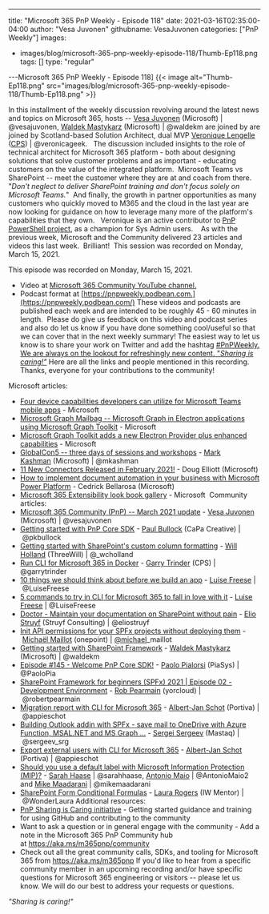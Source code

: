 ---
title: "Microsoft 365 PnP Weekly - Episode 118"
date: 2021-03-16T02:35:00-04:00
author: "Vesa Juvonen"
githubname: VesaJuvonen
categories: ["PnP Weekly"]
images:
- images/blog/microsoft-365-pnp-weekly-episode-118/Thumb-Ep118.png
tags: []
type: "regular"


---Microsoft 365 PnP Weekly - Episode 118]
{{< image alt="Thumb-Ep118.png" src="images/blog/microsoft-365-pnp-weekly-episode-118/Thumb-Ep118.png" >}}

In this installment of the weekly discussion revolving around the latest
news and topics on Microsoft 365, hosts -- [Vesa
Juvonen](http://twitter.com/vesajuvonen) (Microsoft) |
\@vesajuvonen, [Waldek
Mastykarz](http://twitter.com/waldekm) (Microsoft) | \@waldekm are
joined by are joined by Scotland-based Solution Architect, dual
MVP [Veronique Lengelle](http://twitter.com/veronicageek)
([CPS](https://www.cps.co.uk/)) | \@veronicageek.  
The discussion included insights to the role of technical architect for
Microsoft 365 platform - both about designing solutions that solve
customer problems and as important - educating customers on the value of
the integrated platform.  Microsoft Teams vs SharePoint -- meet the
customer where they are at and coach from there.  "*Don't neglect to
deliver SharePoint training and don't focus solely on Microsoft
Teams.*"  And finally, the growth in partner opportunities as many
customers who quickly moved to M365 and the cloud in the last year are
now looking for guidance on how to leverage many more of the platform's
capabilities that they own.   Veronique is an active contributor to [PnP
PowerShell project](https://pnp.github.io/powershell/), as a champion
for Sys Admin users.   
As with the previous week, Microsoft and the Community delivered 23
articles and videos this last week.  Brilliant!  This session was
recorded on Monday, March 15, 2021.  

This episode was recorded on Monday, March 15, 2021.
-   Video at [Microsoft 365 Community YouTube
    channel.](https://aka.ms/m365pnp-videos)
-   Podcast format at
    [https://pnpweekly.podbean.com.](https://pnpweekly.podbean.com/)
These videos and podcasts are published each week and are intended to be
roughly 45 - 60 minutes in length.  Please do give us feedback on this
video and podcast series and also do let us know if you have done
something cool/useful so that we can cover that in the next weekly
summary! The easiest way to let us know is to share your work on Twitter
and add the hashtag [#PnPWeekly. We are always on the lookout for
refreshingly new content. "*Sharing is
caring!"*](https://twitter.com/search?q=%23pnpweekly)
Here are all the links and people mentioned in this recording. Thanks,
everyone for your contributions to the community!

Microsoft articles:
-   [Four device capabilities developers can utilize for Microsoft Teams
    mobile
    apps](https://developer.microsoft.com/en-us/microsoft-365/blogs/4-device-capabilities-developers-can-utilize-for-microsoft-teams-mobile-apps/) -
    Microsoft
-   [Microsoft Graph Mailbag -- Microsoft Graph in Electron applications
    using Microsoft Graph
    Toolkit](https://developer.microsoft.com/en-us/microsoft-365/blogs/microsoft-graph-mailbag-microsoft-graph-in-electron-applications-using-microsoft-graph-toolkit/)
    - Microsoft
-   [Microsoft Graph Toolkit adds a new Electron Provider plus enhanced
    capabilities](https://developer.microsoft.com/en-us/microsoft-365/blogs/microsoft-graph-toolkit-adds-a-new-electron-provider-plus-enhanced-capabilities/) -
    Microsoft
-   [GlobalCon5 -- three days of sessions and
    workshops](https://techcommunity.microsoft.com/t5/microsoft-sharepoint-blog/globalcon5-three-days-of-sessions-and-workshops/ba-p/2203523) - [Mark
    Kashman](https://twitter.com/mkashman) (Microsoft) | \@mkashman
-   [11 New Connectors Released in February
    2021!](https://flow.microsoft.com/en-us/blog/11-new-connectors-released-in-february-2021/) -
    Doug Elliott (Microsoft) 
-   [How to implement document automation in your business with
    Microsoft Power
    Platform](https://flow.microsoft.com/en-us/blog/how-to-implement-document-automation-in-your-business-with-microsoft-power-platform/)
    - Cedrick Bellarosa (Microsoft)
-   [Microsoft 365 Extensibility look book
    gallery](https://adoption.microsoft.com/extensibility-look-book) -
    Microsoft 
Community articles:
-   [Microsoft 365 Community (PnP) -- March 2021
    update](https://techcommunity.microsoft.com/t5/microsoft-365-pnp-blog/microsoft-365-community-pnp-march-2021-update/ba-p/2188616) -
    [Vesa Juvonen](https://twitter.com/vesajuvonen) (Microsoft)
    | \@vesajuvonen
-   [Getting started with PnP Core
    SDK](https://techcommunity.microsoft.com/t5/microsoft-365-pnp-blog/getting-started-with-pnp-core-sdk/ba-p/2207918) - [Paul
    Bullock](https://twitter.com/pkbullock) (CaPa Creative)
    | \@pkbullock
-   [Getting started with SharePoint's custom column
    formatting](https://techcommunity.microsoft.com/t5/microsoft-365-pnp-blog/getting-started-with-sharepoint-s-custom-column-formatting/ba-p/2207937) -
    [Will Holland](https://twitter.com/_wcholland) (ThreeWill)
    | \@\_wcholland
-   [Run CLI for Microsoft 365 in
    Docker](https://techcommunity.microsoft.com/t5/microsoft-365-pnp-blog/run-cli-for-microsoft-365-in-docker/ba-p/2207125) -
    [Garry Trinder](https://twitter.com/garrytrinder) (CPS) |
    \@garrytrinder
-   [10 things we should think about before we build an
    app](https://techcommunity.microsoft.com/t5/microsoft-365-pnp-blog/10-things-we-should-think-about-before-we-build-an-app/ba-p/2203553) - [Luise
    Freese](https://twitter.com/LuiseFreese) | \@LuiseFreese
-   [5 commands to try in CLI for Microsoft 365 to fall in love with
    it](https://techcommunity.microsoft.com/t5/microsoft-365-pnp-blog/5-commands-to-try-in-cli-for-microsoft-365-to-fall-in-love-with/ba-p/2202945)
    - [Luise Freese](https://twitter.com/LuiseFreese) | \@LuiseFreese
-   [Doctor - Maintain your documentation on SharePoint without
    pain](https://techcommunity.microsoft.com/t5/microsoft-365-pnp-blog/doctor-maintain-your-documentation-on-sharepoint-without-pain/ba-p/2199104)
    - [Elio Struyf](https://twitter.com/eliostruyf) (Struyf
    Consulting) | \@eliostruyf
-   [Init API permissions for your SPFx projects without deploying
    them](https://techcommunity.microsoft.com/t5/microsoft-365-pnp-blog/init-api-permissions-for-your-spfx-projects-without-deploying/ba-p/2189059) - [Michaël
    Maillot](https://twitter.com/michael_maillot) (onepoint)
    | [\@michael](https://techcommunity.microsoft.com/t5/user/viewprofilepage/user-id/43617)\_maillot
-   [Getting started with SharePoint
    Framework](https://techcommunity.microsoft.com/t5/microsoft-365-pnp-blog/getting-started-with-sharepoint-framework/ba-p/2193307) -
    [Waldek Mastykarz](https://twitter.com/waldekm) (Microsoft)
    | \@waldekm
-   [Episode #145​ - Welcome PnP Core
    SDK!](https://www.youtube.com/watch?v=ozqN5-Yh5cM) - [Paolo
    Pialorsi](https://twitter.com/PaoloPia) (PiaSys) | \@PaoloPia
-   [SharePoint Framework for beginners (SPFx) 2021 | Episode 02 -
    Development
    Environment](https://www.youtube.com/watch?v=k-z9BhaiBrA) - [Rob
    Pearmain](https://twitter.com/robertpearmain) (yorcloud)
    | \@robertpearmain
-   [Migration report with CLI for Microsoft
    365](https://www.cloudappie.nl/migration-report-climicrosoft365/)
    - [Albert-Jan Schot](https://twitter.com/appieschot) (Portiva)
    | \@appieschot
-   [Building Outlook addin with SPFx - save mail to OneDrive with Azure
    Function, MSAL.NET and MS Graph
    \...](https://spblog.net/post/2021/03/09/building-outlook-addin-with-spfx-save-mail-to-onedrive-with-azure-function-msal-net-and-ms-graph-net) -
    [Sergei Sergeev](https://twitter.com/sergeev_srg) (Mastaq)
    | \@sergeev_srg
-   [Export external users with CLI for Microsoft
    365](https://www.cloudappie.nl/migration-report-external-users/)
    - [Albert-Jan Schot](https://twitter.com/appieschot) (Portiva)
    | \@appieschot
-   [Should you use a default label with Microsoft Information
    Protection
    (MIP)?](https://regarding365.com/should-you-use-a-default-label-with-microsoft-information-protection-mip-b5fe4d96ea2b)
    - [Sarah Haase](https://twitter.com/sarahhaase) |
    \@sarahhaase, [Antonio Maio](https://twitter.com/AntonioMaio2) |
    \@AntonioMaio2 and [Mike
    Maadarani](https://twitter.com/mikemaadarani) | \@mikemaadarani
-   [SharePoint Form Conditional
    Formulas](https://wonderlaura.com/2021/02/12/sharepoint-form-conditional-formulas/) -
    [Laura Rogers](https://twitter.com/WonderLaura) (IW Mentor)
    | \@WonderLaura
Additional resources:
-   [PnP Sharing is Caring
    initiative](https://aka.ms/sharing-is-caring) - Getting started
    guidance and training for using GitHub and contributing to the
    community
-   Want to ask a question or in general engage with the community - Add
    a note in the Microsoft 365 PnP Community hub
    at <https://aka.ms/m365pnp/community>
-   Check out all the great community calls, SDKs, and tooling for
    Microsoft 365 from <https://aka.ms/m365pnp>
If you'd like to hear from a specific community member in an upcoming
recording and/or have specific questions for Microsoft 365 engineering
or visitors -- please let us know. We will do our best to address your
requests or questions.

*"Sharing is caring!"*
